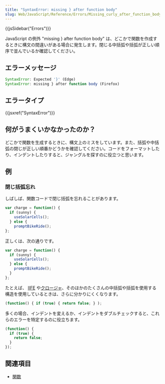 ```yaml
---
title: "SyntaxError: missing } after function body"
slug: Web/JavaScript/Reference/Errors/Missing_curly_after_function_body
---
```


{{jsSidebar("Errors")}}

JavaScript の例外 "missing } after function body" は、どこかで関数を作成するときに構文の間違いがある場合に発生します。閉じる中括弧や括弧が正しい順序で並んでいるか確認してください。

## エラーメッセージ

```js
SyntaxError: Expected '}' (Edge)
SyntaxError: missing } after function body (Firefox)
```

## エラータイプ

{{jsxref("SyntaxError")}}

## 何がうまくいかなかったのか？

どこかで関数を生成するときに、構文上のミスをしています。また、括弧や中括弧の閉じが正しい順番かどうかを確認してください。コードをフォーマットしたり、インデントしたりすると、ジャングルを探すのに役立つと思います。

## 例

### 閉じ括弧忘れ

しばしば、関数コードで閉じ括弧を忘れることがあります。

```js example-bad
var charge = function() {
  if (sunny) {
    useSolarCells();
  } else {
    promptBikeRide();
};
```

正しくは、次の通りです。

```js example-good
var charge = function() {
  if (sunny) {
    useSolarCells();
  } else {
    promptBikeRide();
  }
};
```

たとえば、 [IIFE](/ja/docs/Glossary/IIFE) や[クロージャ](/ja/docs/Web/JavaScript/Closures)、そのほかのたくさんの中括弧や括弧を使用する構造を使用しているときは、さらに分かりにくくなります。

```js example-bad
(function() { if (true) { return false; } );
```

多くの場合、インデントを変えるか、インデントをダブルチェックすると、これらのエラーを特定するのに役立ちます。

```js example-good
(function() {
  if (true) {
    return false;
  }
});
```

## 関連項目

- [関数](/ja/docs/Web/JavaScript/Guide/Functions)
